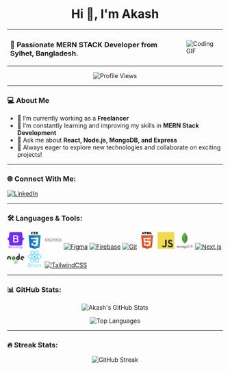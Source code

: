 <h1 align="center">Hi 👋, I'm Akash</h1>
<p >
  <table>
  <tr>
    <td>
      <h3>🚀 Passionate MERN STACK Developer from Sylhet, Bangladesh.</h3>
    </td>
    <td>
      <img src="https://media.giphy.com/media/u2pmTWUi0MXjyrMaVj/giphy.gif" alt="Coding GIF" width="300px" />
    </td>
  </tr>
</table>

</p>



<p align="center">
  <img src="https://komarev.com/ghpvc/?username=royakash2&label=Profile%20views&color=0e75b6&style=flat" alt="Profile Views" />
</p>

---

### 💻 About Me
- 🔭 I’m currently working as a **Freelancer**
- 🌱 I’m constantly learning and improving my skills in **MERN Stack Development**
- 💬 Ask me about **React, Node.js, MongoDB, and Express**
- 🌟 Always eager to explore new technologies and collaborate on exciting projects!

---

### 🌐 Connect With Me:
<p align="left">
  <a href="https://linkedin.com/in/akash-roy-0b28442b2" target="_blank">
    <img src="https://img.shields.io/badge/LinkedIn-0077B5?style=for-the-badge&logo=linkedin&logoColor=white" alt="LinkedIn" />
  </a>
</p>

---

### 🛠️ Languages & Tools:
<p align="left">
  <a href="https://getbootstrap.com" target="_blank"><img src="https://raw.githubusercontent.com/devicons/devicon/master/icons/bootstrap/bootstrap-plain-wordmark.svg" alt="Bootstrap" width="40" height="40"/></a>
  <a href="https://www.w3schools.com/css/" target="_blank"><img src="https://raw.githubusercontent.com/devicons/devicon/master/icons/css3/css3-original-wordmark.svg" alt="CSS3" width="40" height="40"/></a>
  <a href="https://expressjs.com" target="_blank"><img src="https://raw.githubusercontent.com/devicons/devicon/master/icons/express/express-original-wordmark.svg" alt="Express" width="40" height="40"/></a>
  <a href="https://www.figma.com/" target="_blank"><img src="https://www.vectorlogo.zone/logos/figma/figma-icon.svg" alt="Figma" width="40" height="40"/></a>
  <a href="https://firebase.google.com/" target="_blank"><img src="https://www.vectorlogo.zone/logos/firebase/firebase-icon.svg" alt="Firebase" width="40" height="40"/></a>
  <a href="https://git-scm.com/" target="_blank"><img src="https://www.vectorlogo.zone/logos/git-scm/git-scm-icon.svg" alt="Git" width="40" height="40"/></a>
  <a href="https://www.w3.org/html/" target="_blank"><img src="https://raw.githubusercontent.com/devicons/devicon/master/icons/html5/html5-original-wordmark.svg" alt="HTML5" width="40" height="40"/></a>
  <a href="https://developer.mozilla.org/en-US/docs/Web/JavaScript" target="_blank"><img src="https://raw.githubusercontent.com/devicons/devicon/master/icons/javascript/javascript-original.svg" alt="JavaScript" width="40" height="40"/></a>
  <a href="https://www.mongodb.com/" target="_blank"><img src="https://raw.githubusercontent.com/devicons/devicon/master/icons/mongodb/mongodb-original-wordmark.svg" alt="MongoDB" width="40" height="40"/></a>
  <a href="https://nextjs.org/" target="_blank"><img src="https://cdn.worldvectorlogo.com/logos/nextjs-2.svg" alt="Next.js" width="40" height="40"/></a>
  <a href="https://nodejs.org" target="_blank"><img src="https://raw.githubusercontent.com/devicons/devicon/master/icons/nodejs/nodejs-original-wordmark.svg" alt="Node.js" width="40" height="40"/></a>
  <a href="https://reactjs.org/" target="_blank"><img src="https://raw.githubusercontent.com/devicons/devicon/master/icons/react/react-original-wordmark.svg" alt="React" width="40" height="40"/></a>
  <a href="https://tailwindcss.com/" target="_blank"><img src="https://www.vectorlogo.zone/logos/tailwindcss/tailwindcss-icon.svg" alt="TailwindCSS" width="40" height="40"/></a>
</p>

---

### 📊 GitHub Stats:
<p align="center">
  <img src="https://github-readme-stats.vercel.app/api?username=royakash2&show_icons=true&locale=en&theme=radical" alt="Akash's GitHub Stats" />
</p>

<p align="center">
  <img src="https://github-readme-stats.vercel.app/api/top-langs?username=royakash2&show_icons=true&locale=en&layout=compact&theme=radical" alt="Top Languages" />
</p>

---

### 🔥 Streak Stats:
<p align="center">
  <img src="https://github-readme-streak-stats.herokuapp.com/?user=royakash2&theme=radical" alt="GitHub Streak" />
</p>
